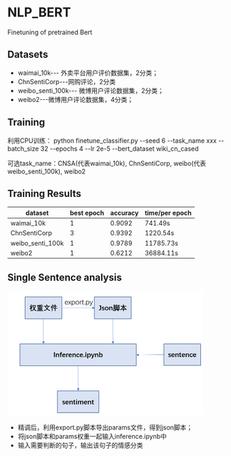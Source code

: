 # NLP_BERT
 Finetuning of pretrained Bert

## Datasets

- waimai_10k--- 外卖平台用户评价数据集，2分类；
- ChnSentiCorp---网购评论，2分类
- weibo_senti_100k--- 微博用户评论数据集，2分类；
- weibo2---微博用户评论数据集，4分类；

## Training

利用CPU训练： python finetune_classifier.py --seed 6 --task_name xxx --batch_size 32 --epochs 4 --lr 2e-5 --bert_dataset wiki_cn_cased



可选task_name：CNSA(代表waimai_10k), ChnSentiCorp, weibo(代表weibo_senti_100k), weibo2



## Training Results



| dataset          | best epoch | accuracy | time/per epoch |
| ---------------- | ---------- | -------- | -------------- |
| waimai_10k       | 1          | 0.9092   | 741.49s        |
| ChnSentiCorp     | 3          | 0.9392   | 1220.54s       |
| weibo_senti_100k | 1          | 0.9789   | 11785.73s      |
| weibo2           | 1          | 0.6212   | 36884.11s      |



## Single Sentence analysis

<img src="./inference.png" style="zoom:50%;" />





- 精调后，利用export.py脚本导出params文件，得到json脚本；
- 将json脚本和params权重一起输入inference.ipynb中
- 输入需要判断的句子，输出该句子的情感分类
